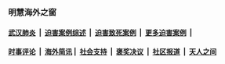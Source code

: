 
### 明慧海外之窗

####  [武汉肺炎](indexes/365.md?t=02120900) &nbsp;|&nbsp;  [迫害案例综述](indexes/328.md?t=02120900) &nbsp;|&nbsp; [迫害致死案例](indexes/277.md?t=02120900)  &nbsp;|&nbsp; [更多迫害案例](indexes/81.md?t=02120900)  &nbsp;|&nbsp; 
####  [时事评论](indexes/19.md?t=02120900) &nbsp;|&nbsp; [海外简讯](indexes/245.md?t=02120900)&nbsp;|&nbsp;  [社会支持](indexes/140.md?t=02120900) &nbsp;|&nbsp; [褒奖决议](indexes/282.md?t=02120900) &nbsp;|&nbsp; [社区报道](indexes/91.md?t=02120900)  &nbsp;|&nbsp; [天人之间](indexes/78.md?t=02120900) 

